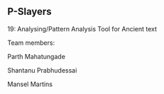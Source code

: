 ## P-Slayers

19: Analysing/Pattern Analysis Tool for Ancient text

Team members:

Parth Mahatungade

Shantanu Prabhudessai

Mansel Martins
